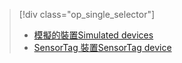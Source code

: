 > [!div class="op_single_selector"]
> * [<span data-ttu-id="f256e-101">模擬的裝置</span><span class="sxs-lookup"><span data-stu-id="f256e-101">Simulated devices</span></span>](../articles/iot-suite/iot-suite-gateway-kit-get-started-simulator.md)
> * [<span data-ttu-id="f256e-102">SensorTag 裝置</span><span class="sxs-lookup"><span data-stu-id="f256e-102">SensorTag device</span></span>](../articles/iot-suite/iot-suite-gateway-kit-get-started-sensortag.md)
